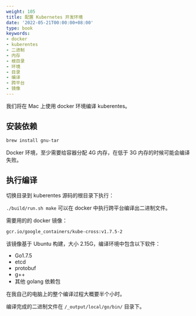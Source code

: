 ```yaml
---
weight: 105
title: 配置 Kubernetes 开发环境
date: '2022-05-21T00:00:00+08:00'
type: book
keywords:
- docker
- kuberentes
- 二进制
- 内存
- 根目录
- 环境
- 目录
- 编译
- 跨平台
- 镜像
---
```



我们将在 Mac 上使用 docker 环境编译 kuberentes。

## 安装依赖

```bash
brew install gnu-tar
```

Docker 环境，至少需要给容器分配 4G 内存，在低于 3G 内存的时候可能会编译失败。

## 执行编译

切换目录到 kuberentes 源码的根目录下执行：

`./build/run.sh make` 可以在 docker 中执行跨平台编译出二进制文件。

需要用的的 docker 镜像：

```bash
gcr.io/google_containers/kube-cross:v1.7.5-2
```

该镜像基于 Ubuntu 构建，大小 2.15G，编译环境中包含以下软件：

- Go1.7.5
- etcd
- protobuf
- g++
- 其他 golang 依赖包

在我自己的电脑上的整个编译过程大概要半个小时。

编译完成的二进制文件在 `/_output/local/go/bin/` 目录下。
